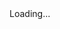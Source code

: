<html>
<head>
<script>

function setCookie(cname,cvalue,exdays) {
    var d = new Date();
    d.setTime(d.getTime() + (exdays*24*60*60*1000));
    var expires = "expires=" + d.toGMTString();
    document.cookie = cname + "=" + cvalue + ";" + expires + ";path=/";
}

function getCookie(cname) {
    var name = cname + "=";
    var decodedCookie = decodeURIComponent(document.cookie);
    var ca = decodedCookie.split(';');
    for(var i = 0; i < ca.length; i++) {
        var c = ca[i];
        while (c.charAt(0) == ' ') {
            c = c.substring(1);
        }
        if (c.indexOf(name) == 0) {
            return c.substring(name.length, c.length);
        }
    }
    return "";
}

function checkCookie() {
    var vidchoice=getCookie("vid4");
    if (vidchoice==1){window.location.href = "https://ximera.osu.edu/calcvids/o/set4";}
    else if (vidchoice==2){window.location.href = "https://ximera.osu.edu/calcvids/q/set4";}
    else if (vidchoice==3){window.location.href = "https://ximera.osu.edu/calcvids/v/set4";}
    else if (vidchoice==4){window.location.href = "https://ximera.osu.edu/calcvids/c/set4";}
    else {
      var forwardchoice=Math.random();
      if (forwardchoice <= 0.25 ){
        setCookie("vid4", 1, 365);
        checkCookie();
        }
      else if (forwardchoice <= 0.5 ){
        setCookie("vid4", 2, 365);
        checkCookie();
        }
      else if (forwardchoice <= 0.75 ){
        setCookie("vid4", 3, 365);
        checkCookie();
        }
      else {
        setCookie("vid4", 4, 365);
        checkCookie();
        }
      }
}
 

</script>
</head>
<body onload="checkCookie()">
Loading...
</body>
</html>
